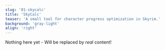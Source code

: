 ```yaml
---
slug: '01-skycalc'
title: 'SkyCalc'
teaser: 'A small tool for character progress optimization in Skyrim.'
background: 'gray-light'
align: 'right'
---
```


Nothing here yet - Will be replaced by *real* content!